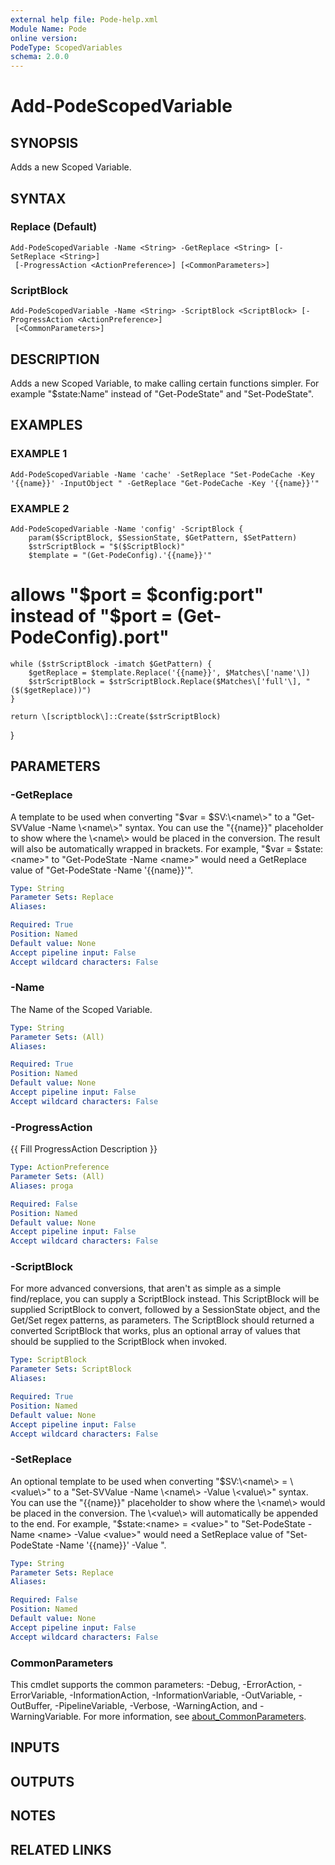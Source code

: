 ```yaml
---
external help file: Pode-help.xml
Module Name: Pode
online version:
PodeType: ScopedVariables
schema: 2.0.0
---
```


# Add-PodeScopedVariable

## SYNOPSIS
Adds a new Scoped Variable.

## SYNTAX

### Replace (Default)
```
Add-PodeScopedVariable -Name <String> -GetReplace <String> [-SetReplace <String>]
 [-ProgressAction <ActionPreference>] [<CommonParameters>]
```

### ScriptBlock
```
Add-PodeScopedVariable -Name <String> -ScriptBlock <ScriptBlock> [-ProgressAction <ActionPreference>]
 [<CommonParameters>]
```

## DESCRIPTION
Adds a new Scoped Variable, to make calling certain functions simpler.
For example "$state:Name" instead of "Get-PodeState" and "Set-PodeState".

## EXAMPLES

### EXAMPLE 1
```
Add-PodeScopedVariable -Name 'cache' -SetReplace "Set-PodeCache -Key '{{name}}' -InputObject " -GetReplace "Get-PodeCache -Key '{{name}}'"
```

### EXAMPLE 2
```
Add-PodeScopedVariable -Name 'config' -ScriptBlock {
    param($ScriptBlock, $SessionState, $GetPattern, $SetPattern)
    $strScriptBlock = "$($ScriptBlock)"
    $template = "(Get-PodeConfig).'{{name}}'"
```

# allows "$port = $config:port" instead of "$port = (Get-PodeConfig).port"
    while ($strScriptBlock -imatch $GetPattern) {
        $getReplace = $template.Replace('{{name}}', $Matches\['name'\])
        $strScriptBlock = $strScriptBlock.Replace($Matches\['full'\], "($($getReplace))")
    }

    return \[scriptblock\]::Create($strScriptBlock)
}

## PARAMETERS

### -GetReplace
A template to be used when converting "$var = $SV:\<name\>" to a "Get-SVValue -Name \<name\>" syntax.
You can use the "{{name}}" placeholder to show where the \<name\> would be placed in the conversion.
The result will also be automatically wrapped in brackets.
For example, "$var = $state:\<name\>" to "Get-PodeState -Name \<name\>" would need a GetReplace value of "Get-PodeState -Name '{{name}}'".

```yaml
Type: String
Parameter Sets: Replace
Aliases:

Required: True
Position: Named
Default value: None
Accept pipeline input: False
Accept wildcard characters: False
```

### -Name
The Name of the Scoped Variable.

```yaml
Type: String
Parameter Sets: (All)
Aliases:

Required: True
Position: Named
Default value: None
Accept pipeline input: False
Accept wildcard characters: False
```

### -ProgressAction
{{ Fill ProgressAction Description }}

```yaml
Type: ActionPreference
Parameter Sets: (All)
Aliases: proga

Required: False
Position: Named
Default value: None
Accept pipeline input: False
Accept wildcard characters: False
```

### -ScriptBlock
For more advanced conversions, that aren't as simple as a simple find/replace, you can supply a ScriptBlock instead.
This ScriptBlock will be supplied ScriptBlock to convert, followed by a SessionState object, and the Get/Set regex patterns, as parameters.
The ScriptBlock should returned a converted ScriptBlock that works, plus an optional array of values that should be supplied to the ScriptBlock when invoked.

```yaml
Type: ScriptBlock
Parameter Sets: ScriptBlock
Aliases:

Required: True
Position: Named
Default value: None
Accept pipeline input: False
Accept wildcard characters: False
```

### -SetReplace
An optional template to be used when converting "$SV:\<name\> = \<value\>" to a "Set-SVValue -Name \<name\> -Value \<value\>" syntax.
You can use the "{{name}}" placeholder to show where the \<name\> would be placed in the conversion.
The \<value\> will automatically be appended to the end.
For example, "$state:\<name\> = \<value\>" to "Set-PodeState -Name \<name\> -Value \<value\>" would need a SetReplace value of "Set-PodeState -Name '{{name}}' -Value ".

```yaml
Type: String
Parameter Sets: Replace
Aliases:

Required: False
Position: Named
Default value: None
Accept pipeline input: False
Accept wildcard characters: False
```

### CommonParameters
This cmdlet supports the common parameters: -Debug, -ErrorAction, -ErrorVariable, -InformationAction, -InformationVariable, -OutVariable, -OutBuffer, -PipelineVariable, -Verbose, -WarningAction, and -WarningVariable. For more information, see [about_CommonParameters](http://go.microsoft.com/fwlink/?LinkID=113216).

## INPUTS

## OUTPUTS

## NOTES

## RELATED LINKS
